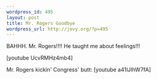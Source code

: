 ```yaml
--- 
wordpress_id: 495
layout: post
title: Mr. Rogers Goodbye
wordpress_url: http://jevy.org/?p=495
---
```

BAHHH.  Mr. Rogers!!!!  He taught me about feelings!!!

[youtube UcvRMHz4mb4]

Mr. Rogers kickin' Congress' butt:
[youtube a41lJIhW7fA]
